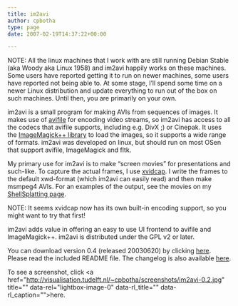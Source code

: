 ```yaml
---
title: im2avi
author: cpbotha
type: page
date: 2007-02-19T14:37:22+00:00

---
```

NOTE: All the linux machines that I work with are still running Debian Stable (aka Woody aka Linux 1958) and im2avi happily works on these machines. Some users have reported getting it to run on newer machines, some users have reported not being able to. At some stage, I&#8217;ll spend some time on a newer Linux distribution and update everything to run out of the box on such machines. Until then, you are primarily on your own.

im2avi is a small program for making AVIs from sequences of images. It makes use of [avifile][1] for encoding video streams, so im2avi has access to all the codecs that avifile supports, including e.g. DivX ;) or Cinepak. It uses the [ImageMagick++ library][2] to load the images, so it supports a wide range of formats. im2avi was developed on linux, but should run on most OSen that support avifile, ImageMagick and fltk.

My primary use for im2avi is to make &#8220;screen movies&#8221; for presentations and such-like. To capture the actual frames, I use [xvidcap][3]. I write the frames to the default xwd-format (which im2avi can easily read) and then make msmpeg4 AVIs. For an examples of the output, see the movies on my [ShellSplatting page][4].

NOTE: It seems xvidcap now has its own built-in encoding support, so you might want to try that first!

im2avi adds value in offering an easy to use UI frontend to avifile and ImageMagick++. im2avi is distributed under the GPL v2 or later.

You can download version 0.4 (released 20030620) by clicking [here][5]. Please read the included README file. The changelog is also available [here][6].

To see a screenshot, click <a href="http://visualisation.tudelft.nl/~cpbotha/screenshots/im2avi-0.2.jpg" title="" data-rel="lightbox-image-0" data-rl\_title="" data-rl\_caption="">here</a>.

 [1]: http://avifile.sourceforge.net/ "link to avifile website"
 [2]: http://www.imagemagick.org/www/Magick++/ "ImageMagick++ website"
 [3]: http://xvidcap.sourceforge.net/ "xvidcap website"
 [4]: http://visualisation.tudelft.nl/publications/botha2003/ "ShellSplatting webpage"
 [5]: http://visualisation.tudelft.nl/~cpbotha/files/im2avi/im2avi-0.4.tar.gz "im2avi download link"
 [6]: http://visualisation.tudelft.nl/~cpbotha/thingies/changelog.im2avi "im2avi changelog"